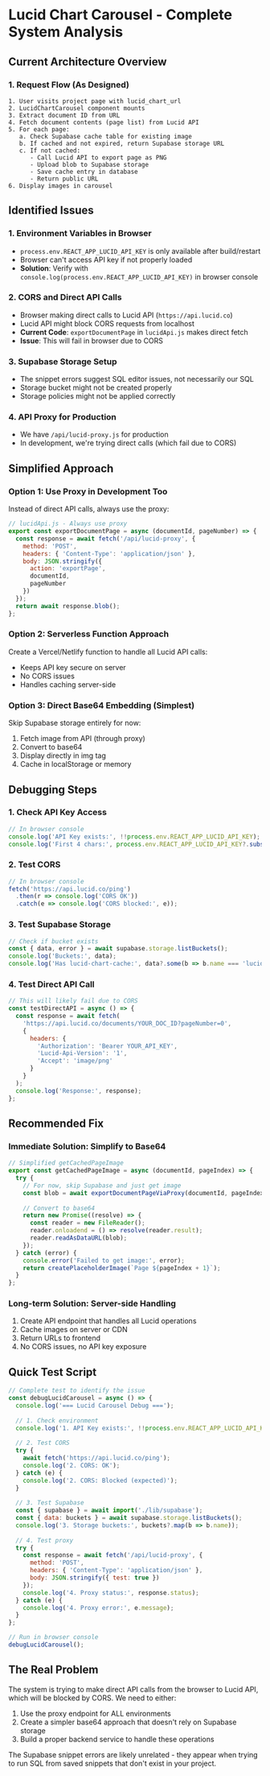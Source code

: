 # Lucid Chart Carousel - Complete System Analysis

## Current Architecture Overview

### 1. Request Flow (As Designed)
```
1. User visits project page with lucid_chart_url
2. LucidChartCarousel component mounts
3. Extract document ID from URL
4. Fetch document contents (page list) from Lucid API
5. For each page:
   a. Check Supabase cache table for existing image
   b. If cached and not expired, return Supabase storage URL
   c. If not cached:
      - Call Lucid API to export page as PNG
      - Upload blob to Supabase storage
      - Save cache entry in database
      - Return public URL
6. Display images in carousel
```

## Identified Issues

### 1. **Environment Variables in Browser**
- `process.env.REACT_APP_LUCID_API_KEY` is only available after build/restart
- Browser can't access API key if not properly loaded
- **Solution**: Verify with `console.log(process.env.REACT_APP_LUCID_API_KEY)` in browser console

### 2. **CORS and Direct API Calls**
- Browser making direct calls to Lucid API (`https://api.lucid.co`)
- Lucid API might block CORS requests from localhost
- **Current Code**: `exportDocumentPage` in `lucidApi.js` makes direct fetch
- **Issue**: This will fail in browser due to CORS

### 3. **Supabase Storage Setup**
- The snippet errors suggest SQL editor issues, not necessarily our SQL
- Storage bucket might not be created properly
- Storage policies might not be applied correctly

### 4. **API Proxy for Production**
- We have `/api/lucid-proxy.js` for production
- In development, we're trying direct calls (which fail due to CORS)

## Simplified Approach

### Option 1: Use Proxy in Development Too
Instead of direct API calls, always use the proxy:

```javascript
// lucidApi.js - Always use proxy
export const exportDocumentPage = async (documentId, pageNumber) => {
  const response = await fetch('/api/lucid-proxy', {
    method: 'POST',
    headers: { 'Content-Type': 'application/json' },
    body: JSON.stringify({ 
      action: 'exportPage',
      documentId, 
      pageNumber 
    })
  });
  return await response.blob();
};
```

### Option 2: Serverless Function Approach
Create a Vercel/Netlify function to handle all Lucid API calls:
- Keeps API key secure on server
- No CORS issues
- Handles caching server-side

### Option 3: Direct Base64 Embedding (Simplest)
Skip Supabase storage entirely for now:
1. Fetch image from API (through proxy)
2. Convert to base64
3. Display directly in img tag
4. Cache in localStorage or memory

## Debugging Steps

### 1. Check API Key Access
```javascript
// In browser console
console.log('API Key exists:', !!process.env.REACT_APP_LUCID_API_KEY);
console.log('First 4 chars:', process.env.REACT_APP_LUCID_API_KEY?.substring(0, 4));
```

### 2. Test CORS
```javascript
// In browser console
fetch('https://api.lucid.co/ping')
  .then(r => console.log('CORS OK'))
  .catch(e => console.log('CORS blocked:', e));
```

### 3. Test Supabase Storage
```javascript
// Check if bucket exists
const { data, error } = await supabase.storage.listBuckets();
console.log('Buckets:', data);
console.log('Has lucid-chart-cache:', data?.some(b => b.name === 'lucid-chart-cache'));
```

### 4. Test Direct API Call
```javascript
// This will likely fail due to CORS
const testDirectAPI = async () => {
  const response = await fetch(
    'https://api.lucid.co/documents/YOUR_DOC_ID?pageNumber=0',
    {
      headers: {
        'Authorization': 'Bearer YOUR_API_KEY',
        'Lucid-Api-Version': '1',
        'Accept': 'image/png'
      }
    }
  );
  console.log('Response:', response);
};
```

## Recommended Fix

### Immediate Solution: Simplify to Base64
```javascript
// Simplified getCachedPageImage
export const getCachedPageImage = async (documentId, pageIndex) => {
  try {
    // For now, skip Supabase and just get image
    const blob = await exportDocumentPageViaProxy(documentId, pageIndex);
    
    // Convert to base64
    return new Promise((resolve) => {
      const reader = new FileReader();
      reader.onloadend = () => resolve(reader.result);
      reader.readAsDataURL(blob);
    });
  } catch (error) {
    console.error('Failed to get image:', error);
    return createPlaceholderImage(`Page ${pageIndex + 1}`);
  }
};
```

### Long-term Solution: Server-side Handling
1. Create API endpoint that handles all Lucid operations
2. Cache images on server or CDN
3. Return URLs to frontend
4. No CORS issues, no API key exposure

## Quick Test Script
```javascript
// Complete test to identify the issue
const debugLucidCarousel = async () => {
  console.log('=== Lucid Carousel Debug ===');
  
  // 1. Check environment
  console.log('1. API Key exists:', !!process.env.REACT_APP_LUCID_API_KEY);
  
  // 2. Test CORS
  try {
    await fetch('https://api.lucid.co/ping');
    console.log('2. CORS: OK');
  } catch (e) {
    console.log('2. CORS: Blocked (expected)');
  }
  
  // 3. Test Supabase
  const { supabase } = await import('./lib/supabase');
  const { data: buckets } = await supabase.storage.listBuckets();
  console.log('3. Storage buckets:', buckets?.map(b => b.name));
  
  // 4. Test proxy
  try {
    const response = await fetch('/api/lucid-proxy', {
      method: 'POST',
      headers: { 'Content-Type': 'application/json' },
      body: JSON.stringify({ test: true })
    });
    console.log('4. Proxy status:', response.status);
  } catch (e) {
    console.log('4. Proxy error:', e.message);
  }
};

// Run in browser console
debugLucidCarousel();
```

## The Real Problem
The system is trying to make direct API calls from the browser to Lucid API, which will be blocked by CORS. We need to either:
1. Use the proxy endpoint for ALL environments
2. Create a simpler base64 approach that doesn't rely on Supabase storage
3. Build a proper backend service to handle these operations

The Supabase snippet errors are likely unrelated - they appear when trying to run SQL from saved snippets that don't exist in your project.

